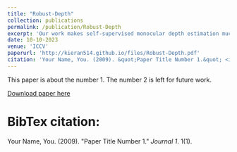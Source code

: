 ```yaml
---
title: "Robust-Depth"
collection: publications
permalink: /publication/Robust-Depth
excerpt: 'Our work makes self-supervised monocular depth estimation much more robust to changes in weather, time of day and image degradation.'
date: 10-10-2023
venue: 'ICCV'
paperurl: 'http://kieran514.github.io/files/Robust-Depth.pdf'
citation: 'Your Name, You. (2009). &quot;Paper Title Number 1.&quot; <i>Journal 1</i>. 1(1).'
---
```

This paper is about the number 1. The number 2 is left for future work.

[Download paper here](http://kieran514.github.io/files/Robust-Depth.pdf)

BibTex citation: 
====
Your Name, You. (2009). "Paper Title Number 1." <i>Journal 1</i>. 1(1).
